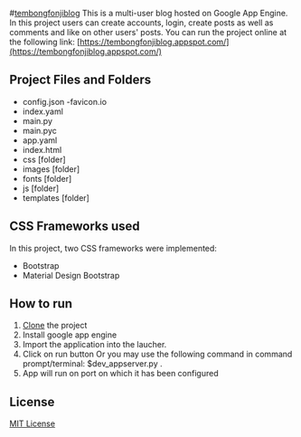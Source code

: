#[tembongfonjiblog](https://tembongfonjiblog.appspot.com/)
This is a multi-user blog hosted on Google App Engine. In this project users can create accounts, login, create
posts as well as comments and like on other users' posts.
You can run the project online at the following link:
[https://tembongfonjiblog.appspot.com/](https://tembongfonjiblog.appspot.com/)

## Project Files and Folders
- config.json
-favicon.io
- index.yaml
- main.py
- main.pyc
- app.yaml
- index.html
- css [folder]
- images [folder]
- fonts [folder]
- js [folder]
- templates [folder]

## CSS Frameworks used
In this project, two CSS frameworks were implemented:
- Bootstrap
- Material Design Bootstrap

## How to run
1. [Clone](https://github.com/tfonji/tembongfonjiblog.git) the project
2. Install google app engine
3. Import the application into the laucher.
4. Click on run button
Or you may use the following command in command prompt/terminal: $dev_appserver.py .
5. App will run on port on which it has been configured

## License
[MIT License](https://github.com/tfonji/Movie-Trailer-Website/blob/master/LICENSE)
